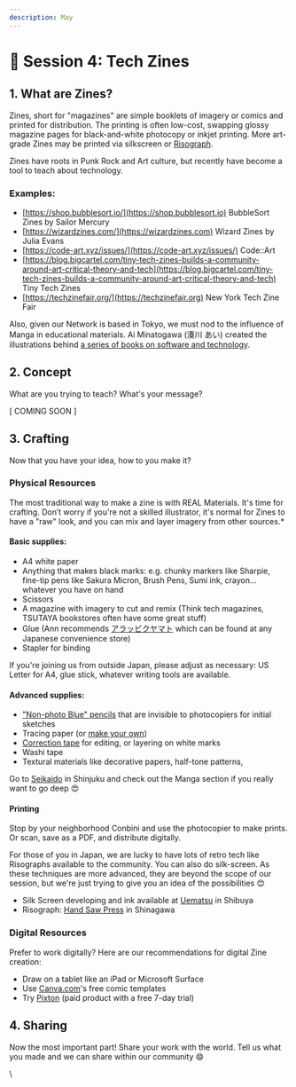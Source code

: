 ```yaml
---
description: May
---
```


# 📖 Session 4: Tech Zines

## 1. What are Zines?

Zines, short for "magazines" are simple booklets of imagery or comics and printed for distribution. The printing is often low-cost, swapping glossy magazine pages for black-and-white photocopy or inkjet printing. More art-grade Zines may be printed via silkscreen or [Risograph](https://en.wikipedia.org/wiki/Risograph).

Zines have roots in Punk Rock and Art culture, but recently have become a tool to teach about technology.

### Examples:

* [https://shop.bubblesort.io/](https://shop.bubblesort.io) BubbleSort Zines by Sailor Mercury
* [https://wizardzines.com/](https://wizardzines.com) Wizard Zines by Julia Evans
* [https://code-art.xyz/issues/](https://code-art.xyz/issues/) Code::Art
* [https://blog.bigcartel.com/tiny-tech-zines-builds-a-community-around-art-critical-theory-and-tech](https://blog.bigcartel.com/tiny-tech-zines-builds-a-community-around-art-critical-theory-and-tech) Tiny Tech Zines
* [https://techzinefair.org/](https://techzinefair.org) New York Tech Zine Fair

Also, given our Network is based in Tokyo, we must nod to the influence of Manga in educational materials. Ai Minatogawa (湊川 あい) created the illustrations behind [a series of books on software and technology](https://www.amazon.co.jp/-/en/%E6%B9%8A%E5%B7%9D-%E3%81%82%E3%81%84/e/B01N8OK2UW?ref\_=dbs\_p\_ebk\_r00\_abau\_000000).

## 2. Concept

What are you trying to teach? What's your message?

\[ COMING SOON ]

## 3. Crafting

Now that you have your idea, how to you make it?

### Physical Resources

The most traditional way to make a zine is with REAL Materials. It's time for crafting. Don’t worry if you're not a skilled illustrator, it's normal for Zines to have a "raw" look, and you can mix and layer imagery from other sources.\*

#### Basic supplies:

* A4 white paper
* Anything that makes black marks: e.g. chunky markers like Sharpie, fine-tip pens like Sakura Micron, Brush Pens, Sumi ink, crayon... whatever you have on hand
* Scissors
* A magazine with imagery to cut and remix (Think tech magazines, TSUTAYA bookstores often have some great stuff)
* Glue (Ann recommends [アラッビクヤマト](https://www.yamato.co.jp/products/I00000042/) which can be found at any Japanese convenience store)
* Stapler for binding

If you're joining us from outside Japan, please adjust as necessary: US Letter for A4, glue stick, whatever writing tools are available.

#### Advanced supplies:

* ["Non-photo Blue" pencils](https://www.jetpens.com/blog/The-Best-Non-Photo-Blue-Pencils-and-Pens/pt/339) that are invisible to photocopiers for initial sketches
* Tracing paper (or [make your own](https://www.youtube.com/watch?v=XsSRTcmnewM\&ab\_channel=thefrugalcrafterLindsayWeirich))
* [Correction tape](https://www.muji.com/jp/ja/store/cmdty/detail/4550344302477) for editing, or layering on white marks
* Washi tape
* Textural materials like decorative papers, half-tone patterns,

Go to [Seikaido](https://www.sekaido.co.jp) in Shinjuku and check out the Manga section if you really want to go deep 😍

#### Printing

Stop by your neighborhood Conbini and use the photocopier to make prints. Or scan, save as a PDF, and distribute digitally.

For those of you in Japan, we are lucky to have lots of retro tech like Risographs available to the community. You can also do silk-screen. As these techniques are more advanced, they are beyond the scope of our session, but we're just trying to give you an idea of the possibilities 😊

* Silk Screen developing and ink available at [Uematsu](https://e-uematsu.co.jp) in Shibuya
* Risograph: [Hand Saw Press](http://handsawpresstokyo.com) in Shinagawa

### Digital Resources

Prefer to work digitally? Here are our recommendations for digital Zine creation:

* Draw on a tablet like an iPad or Microsoft Surface
* Use [Canva.com](https://www.notion.so/wwcode/Zines-833f018194ac4ea0b70926a3d05172b6#732d41806c6a4d0390b7e3516ee31e56)'s free comic templates
* Try [Pixton](https://app.pixton.com/#/) (paid product with a free 7-day trial)

## 4. Sharing

Now the most important part! Share your work with the world. Tell us what you made and we can share within our community 😄

\
